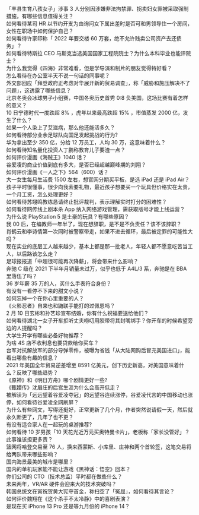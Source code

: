 「丰县生育八孩女子」涉事 3 人分别因涉嫌非法拘禁罪、拐卖妇女罪被采取强制措施，有哪些信息值得关注？  
如何看待某司 HR 以节约开支为由询问女下属出差时是否可和男领导住一个房间，女性在职场中如何保护自己？  
如何看待许家印称「 2022 年要交楼 60 万套，绝不允许贱卖公司资产去还债务」？  
如何看待特斯拉 CEO 马斯克当选美国国家工程院院士？为什么本科毕业也能评院士？  
为什么我觉得《四海》非常难看，但是学导演和制片的朋友觉得特好看？  
怎么看待在办公室半天不说一句话的同事呢？  
外交部回应「拜登政府正考虑对华展开新的贸易调查」，称「威胁和施压解决不了问题」，这透露了哪些信息？  
北京冬奥会冰球男子小组赛，中国冬奥历史首秀 0:8 负美国，这场比赛有着怎样的意义？  
10 日宁德时代一度跌超 8% ，虎年以来最高跌超 15% ，市值蒸发 2000 亿，发生了什么？  
如果一个人染上了艾滋病，那么他还能活多久？  
如何看待部分业余足球队向国足发起挑战的行为?  
华为拿出至少 350 亿，分给 12 万员工，人均 30 万，这意味着什么？  
如何看待知名量化投资人丁鹏称教育儿子要渣一点？  
如何评价漫画《海贼王》1040 话？  
谷爱凌的商业价值到底有多大，是否已经超越巅峰期的刘翔？  
如何评价漫画《一人之下》564（600）话？  
大一女生每月生活费 1500 左右，想官网分期买平板，是选 iPad 还是 iPad Air？  
孩子平时很懂事，很少向我索要礼物，最近孩子想要买一个玩具但价格实在太贵，一个月工资，怎么处理更好？  
如何看待苏翊鸣教练恳请终止批评裁判，表示理解实时打分的困难性？  
如何看待网传线上剧本杀 App 纳入网络游戏管理，需获取版号才能上线运营？  
为什么说 PlayStation 5 是土豪的玩具？有哪些原因？  
我 00 后，在编教师一年半了，现在想辞职，是不是不负责任？该不该辞职？  
肖鹤云和李诗情第一次同时被警察带走，如果不进去循环，最后被定罪的可能性大吗？  
现在实业的底层工人越来越少，基本上都是那一批老人，年轻人都不愿意吃苦当工人，以后路该怎么走？  
足球报报道「中超很可能再次降薪」，将会带来什么影响？  
奔驰 C 级在 2021 下半年月销量未过万，似乎也低于 A4L/3 系，奔驰是在 BBA 里落伍了吗？  
36 岁年薪 35 万的人，买什么手表符合身份？  
有没有一看停不下来的甜文小说？  
如何忘掉一个在你心里重要的人？  
《火影忍者》自来也和鼬联手能打的过佩恩吗？  
2 月 10 日玄彬和孙艺珍宣布结婚，你有什么祝福要送给他们？  
如何看待湖北一女子开车拒听丈夫唠叨用胶带将其封嘴绑手？你开车的时候希望旁边的人提醒吗？  
大学生开学有哪些必备好物推荐？  
为啥 4S 店不收利息也要贷款给你买车？  
台军对抗解放军的部分导弹零件，被曝为省钱「从大陆网购后冒充美国进口」，能看出哪些有趣的信息？  
2021 年美国全年贸易逆差增至 8591 亿美元，创下历史新高，对美国意味着什么？反映了哪些趋势？  
《原神》和《明日方舟》哪个剧情更好一些?  
《甄嬛传》沈眉庄的后宫生涯为什么会高开低走？  
被解读为「远远望着谷爱凌夺冠」的远望谷连续涨停，谷爱凌代言的中国移动也涨停，如何看待谷爱凌全网刷屏？  
为什么有些网文，写得还挺好，正常更新了几个月，作者突然说请假一天，然后就永久断更了，几年了也不更？  
有没有适合家人在一起玩的桌游推荐?  
如何看待 10 岁男孩「10 天花光近万元买奥特曼卡片」，老板称「家长没管好」？此事谁该担更多责？  
篮网将哈登交易至 76 人，换来西蒙斯、小库里、庄神和两个首轮签，这笔交易将给两队带来哪些影响？  
国内海景最美的城市是哪里？  
国内的单机玩家能不能让游戏《黑神话：悟空》回本？  
你们公司的 CTO（技术总监）平时都在做些什么？  
未来两年，VR/AR 硬件会迎来大的技术突破吗？  
韩国总统文在寅祝贺黄大宪夺首金，称扫空了「冤屈」，如何看待其言论？  
如何评价魏翔在《这个杀手不太冷静》中的喜剧表演？  
是现在买 iPhone 13 Pro 还是等九月份的 iPhone 14？  
